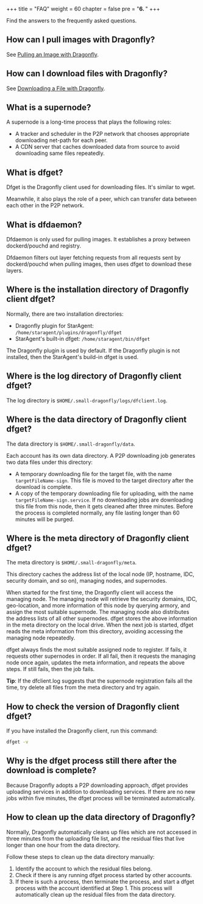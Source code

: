 +++
title = "FAQ"
weight = 60
chapter = false
pre = "<b>6. </b>"
+++

Find the answers to the frequently asked questions.
<!--more-->

## How can I pull images with Dragonfly?

See [Pulling an Image with Dragonfly](../quick_start/README.md#pulling-an-image-with-dragonfly).

## How can I download files with Dragonfly?

See [Downloading a File with Dragonfly](../quick_start/README.md#downloading-a-file-with-dragonfly).

## What is a supernode?

A supernode is a long-time process that plays the following roles:

- A tracker and scheduler in the P2P network that chooses appropriate downloading net-path for each peer.
- A CDN server that caches downloaded data from source to avoid downloading same files repeatedly.

## What is dfget?

Dfget is the Dragonfly client used for downloading files. It's similar to wget.

Meanwhile, it also plays the role of a peer, which can transfer data between each other in the P2P network.

## What is dfdaemon?

Dfdaemon is only used for pulling images. It establishes a proxy between dockerd/pouchd and registry.

Dfdaemon filters out layer fetching requests from all requests sent by dockerd/pouchd when pulling images, then uses dfget to download these layers.

## Where is the installation directory of Dragonfly client dfget?

Normally, there are two installation directories:

- Dragonfly plugin for StarAgent: `/home/staragent/plugins/dragonfly/dfget`
- StarAgent's built-in dfget: `/home/staragent/bin/dfget`

The Dragonfly plugin is used by default. If the Dragonfly plugin is not installed, then the StarAgent's build-in dfget is used.

## Where is the log directory of Dragonfly client dfget?

The log directory is `$HOME/.small-dragonfly/logs/dfclient.log`.

## Where is the data directory of Dragonfly client dfget?

The data directory is `$HOME/.small-dragonfly/data`.

Each account has its own data directory. A P2P downloading job generates two data files under this directory:

- A temporary downloading file for the target file, with the name `targetFileName-sign`. This file is moved to the target directory after the download is complete.
- A copy of the temporary downloading file for uploading, with the name `targetFileName-sign.service`. If no downloading jobs are downloading this file from this node, then it gets cleaned after three minutes. Before the process is completed normally, any file lasting longer than 60 minutes will be purged.

## Where is the meta directory of Dragonfly client dfget?

The meta directory is `$HOME/.small-dragonfly/meta`.

This directory caches the address list of the local node (IP, hostname, IDC, security domain, and so on), managing nodes, and supernodes.

When started for the first time, the Dragonfly client will access the managing node. The managing node will retrieve the security domains, IDC, geo-location, and more information of this node by querying armory, and assign the most suitable supernode. The managing node also distributes the address lists of all other supernodes. dfget stores the above information in the meta directory on the local drive. When the next job is started, dfget reads the meta information from this directory, avoiding accessing the managing node repeatedly.

dfget always finds the most suitable assigned node to register. If fails, it requests other supernodes in order. If all fail, then it requests the managing node once again, updates the meta information, and repeats the above steps. If still fails, then the job fails.

**Tip**: If the dfclient.log suggests that the supernode registration fails all the time, try delete all files from the meta directory and try again.

## How to check the version of Dragonfly client dfget?

If you have installed the Dragonfly client, run this command:

```bash
dfget -v
```

## Why is the dfget process still there after the download is complete?

Because Dragonfly adopts a P2P downloading approach, dfget provides uploading services in addition to downloading services. If there are no new jobs within five minutes, the dfget process will be terminated automatically.

## How to clean up the data directory of Dragonfly?

Normally, Dragonfly automatically cleans up files which are not accessed in three minutes from the uploading file list, and the residual files that live longer than one hour from the data directory.

Follow these steps to clean up the data directory manually:

1. Identify the account to which the residual files belong.
2. Check if there is any running dfget process started by other accounts.
3. If there is such a process, then terminate the process, and start a dfget process with the account identified at Step 1. This process will automatically clean up the residual files from the data directory.
